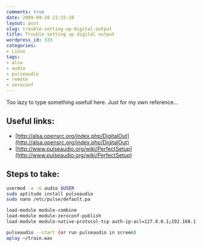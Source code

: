 ```yaml
---
comments: true
date: 2009-09-28 21:15:18
layout: post
slug: trouble-setting-up-digital-output
title: Trouble setting up digital output
wordpress_id: 333
categories:
- Linux
tags:
- alsa
- audio
- pulseaudio
- remote
- zeroconf
---
```


Too lazy to type something usefull here. Just for my own reference...


## Useful links:

  * [http://alsa.opensrc.org/index.php/DigitalOut](http://alsa.opensrc.org/index.php/DigitalOut)
  * [http://www.pulseaudio.org/wiki/PerfectSetup](http://www.pulseaudio.org/wiki/PerfectSetup)

## Steps to take:

```bash
usermod -a -G audio $USER
sudo aptitude install pulseaudio
sudo nano /etc/pulse/default.pa

load-module module-combine
load-module module-zeroconf-publish
load-module module-native-protocol-tcp auth-ip-acl=127.0.0.1;192.168.1.0/24

pulseaudio --start (or run pulseaudio in screen)
aplay ~/train.wav
```
